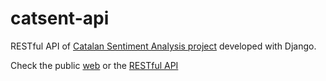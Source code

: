 # catsent-api

RESTful API of [Catalan Sentiment Analysis project](https://github.com/pbalaguer19/catalan-sentiment-analysis) developed with Django.

Check the public [web](http://catsent.udl.cat/) or the [RESTful API](http://catsent.udl.cat/api/)
